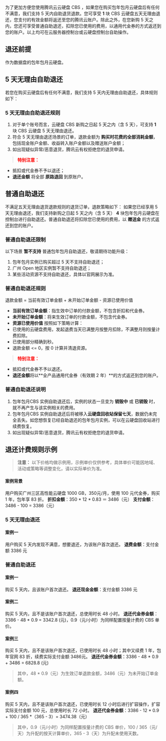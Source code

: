 为了更加方便您使用腾讯云云硬盘 CBS ，如果您在购买包年包月云硬盘后有任何不满意，我们支持 5 天内自助退货退款。您可享受 **1** 块 CBS 云硬盘五天无理由退还，您支付的有效金额将返还至您的腾讯云账户。除此之外，在您新购 5 天之内，您还可享受普通自助退还，扣除您已使用的费用，以通用代金券的方式返还到您的账户。以上均可在云服务器控制台或云硬盘控制台自助操作。
## 退还前提
作为数据盘的包年包月云硬盘。
## 5 天无理由自助退还
若您在购买云硬盘后有任何不满意，我们支持 5 天内无理由自助退还，具体规则如下：
### 5 天无理由自助退还规则
1. 对于单个账号而言，云硬盘 CBS 新购之日起 5 天之内（含 5 天），可支持 **1** 块 CBS 云硬盘 5 天无理由退还。
2. 符合 5 天无理由退还场景的订单，退款金额为 **购买时花费的全部消耗金额**，包括现金账户金额、收益转入账户金额以及赠送账户金额；
3. 如出现疑似异常/恶意退货，腾讯云有权拒绝您的退货申请。

> **<font color="red">特别注意：</font>**
- 抵扣或代金券不予以退还；
- **退还金额** 将全部 **原路退回** 到原账户。

## 普通自助退还
不满足五天无理由退货退款规则的退货订单，退款策略如下：
如果您已经享用 5 天无理由退还，我们支持新购之日起 5 天之内（含 5 天） **4** 块包年包月云硬盘在控制台进行自助退还。普通自助退还将扣除您已使用的费用，以 **赠送金** 的方式返还到您的账户。

### 普通自助退还限制	
以下场景 **暂不支持** 普通包年包月自助退还，敬请期待功能升级：
1. 包年包月实例已购买超过 5 天不支持自助退还；
2. 广州 Open 地区实例暂不支持自助退还；
3. 某些活动资源不支持自助退还，具体以官网展示为准。

### 普通自助退还规则
退款金额 = 当前有效订单金额 + 未开始订单金额 - 资源已使用价值
- **当前有效订单金额**：指生效中订单的付款金额，不包含折扣和代金券。
- **未开始订单金额**：将来生效订单的付款金额，不包含代金券。
- **资源已使用价值** 按照如下策略计算：
 - 已使用的云硬盘费用，发起退费当天已满整月按整月扣除，不满整月则按量计费扣除。
 - 已使用部分精确到秒。
 - 退款金额 <= 0，按 0 计算并清退资源。

> **<font color="red">特别注意：</font>**
- 抵扣或代金券不予以退还。
- **退还金额**将以**全产品通用代金券（有效期 2 年）**的方式返还到您的账户。

### 普通自助退还说明
1. 包年包月CBS 实例自助退还后，实例的状态一旦变为 **销毁中** 或 **已销毁** 时，就不再产生与该实例相关的费用。
2. 包年包月CBS 实例自助退还后将被移入**云硬盘回收站保留七天**，数据仍未完全丢失。如您想恢复已经自助退还的包年包月实例，可以在云硬盘回收站进行续费恢复。
3. 如出现疑似异常/恶意退货，腾讯云有权拒绝您的退货申请。

## 退还计费规则示例
 > **注意：**
 > 以下价格均做示例用，示例单价仅供参考，具体单价可能因地域、活动或策略等调整变化，请以实际单价为准。

#### 案例背景
用户购买广州三区高性能云硬盘 1000 GB，350元/月，使用 100 元代金券，购买 1 年，包年享 83 折。
**折扣金额**：350 \* 12 \* 0.83 ＝ 3486（元）
**支付金额**： 3486 - 100 = 3386（元）

### 5 天无理由退还
#### 案例一
用户购买 5 天内发现不满意，想要退还，为该账户首次退还。
**退费金额**：支付金额 3386 元

### 普通自助退还
#### 案例一
购买 5 天内，且该账户首次退还。
**退还现金金额**：支付金额 3386 元

#### 案例二
购买 5 天内，且不是该账户首次退还，总使用时长 48 小时。
**退还代金券金额**：3386 - 48 \* 0.9 = 3342.8 (元)，0.9（元/小时）为同样配置按量计费的 CBS 单价。

#### 案例三
购买 5 天内，且不是该账户首次退还，已使用时长 48 小时；其中又续费 1 年，包年官网 83 折，续费实际支付金额 3486元。
**退还代金券金额**：3386 - 48 \* 0.9 + 3486 = 6828.8 (元)
> 其中，48 \* 0.9（元）为生效订单退款金额，3486（元）为未开始订单金额。

#### 案例四
购买 5 天内，且不是该账户首次退还，已使用时长 12 小时后进行扩容操作，扩容实际支付金额 100 元，总使用时长 72 小时。
**退还代金券金额**：3386 - 12 \* 0.9 + 100 / 365 \*（365 - 3）= 3474.38（元）
> 其中，0.9（元/小时）为同样配置按量计费的 CBS 单价，100 / 365（元/天）为升配的按天计算单价，365 - 3（天）为升配未使用天数。
